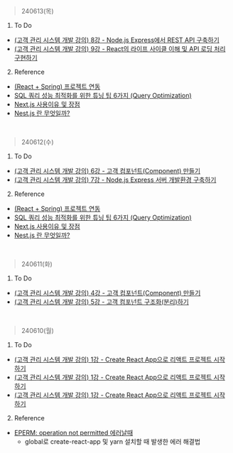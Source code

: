 > 240613(목)
1. To Do
- [(고객 관리 시스템 개발 강의) 8강 - Node.js Express에서 REST API 구축하기](https://velog.io/@irish/PracticeManagement-Add-GET-Customers-REST-API-Module-and-env)
- [(고객 관리 시스템 개발 강의) 9강 - React의 라이프 사이클 이해 및 API 로딩 처리 구현하기]([https://velog.io/@irish/PracticeManagement-Add-Node-Express-Server-Module](https://velog.io/@irish/PracticeManagement-Add-Customer-API-Loading-View))
2. Reference
- [(React + Spring) 프로젝트 연동](https://velog.io/@ung6860/React-Spring-%ED%94%84%EB%A1%9C%EC%A0%9D%ED%8A%B8-%EC%83%9D%EC%84%B1)
- [SQL 쿼리 성능 최적화를 위한 튜닝 팁 6가지 (Query Optimization)](https://community.heartcount.io/ko/query-optimization-tips/)
- [Next.js 사용이유 및 장점](https://velog.io/@syoung125/Next.js-%EA%B8%B0%EB%B3%B8-%EA%B0%9C%EB%85%90-1-Next.js-%EB%9E%80-Next.js%EB%A5%BC-%EC%99%9C-%EC%82%AC%EC%9A%A9%ED%95%A0%EA%B9%8C-Next.js%EC%9D%98-%EC%9E%A5%EC%A0%90%EC%9D%80)
- [Nest.js 란 무엇일까?](https://velog.io/@dinb1242/Nest.js-%EB%9E%80-%EB%AC%B4%EC%97%87%EC%9D%BC%EA%B9%8C-%EA%B0%9C%EC%9A%94%EC%99%80-%ED%94%84%EB%A1%9C%EC%A0%9D%ED%8A%B8-%EC%83%9D%EC%84%B1)  

<br>



> 240612(수)
1. To Do
- [(고객 관리 시스템 개발 강의) 6강 - 고객 컴포넌트(Component) 만들기](https://velog.io/@irish/PracticeManagement-CSS-Material-UI)
- [(고객 관리 시스템 개발 강의) 7강 - Node.js Express 서버 개발환경 구축하기](https://velog.io/@irish/PracticeManagement-Add-Node-Express-Server-Module)
2. Reference
- [(React + Spring) 프로젝트 연동](https://velog.io/@ung6860/React-Spring-%ED%94%84%EB%A1%9C%EC%A0%9D%ED%8A%B8-%EC%83%9D%EC%84%B1)
- [SQL 쿼리 성능 최적화를 위한 튜닝 팁 6가지 (Query Optimization)](https://community.heartcount.io/ko/query-optimization-tips/)
- [Next.js 사용이유 및 장점](https://velog.io/@syoung125/Next.js-%EA%B8%B0%EB%B3%B8-%EA%B0%9C%EB%85%90-1-Next.js-%EB%9E%80-Next.js%EB%A5%BC-%EC%99%9C-%EC%82%AC%EC%9A%A9%ED%95%A0%EA%B9%8C-Next.js%EC%9D%98-%EC%9E%A5%EC%A0%90%EC%9D%80)
- [Nest.js 란 무엇일까?](https://velog.io/@dinb1242/Nest.js-%EB%9E%80-%EB%AC%B4%EC%97%87%EC%9D%BC%EA%B9%8C-%EA%B0%9C%EC%9A%94%EC%99%80-%ED%94%84%EB%A1%9C%EC%A0%9D%ED%8A%B8-%EC%83%9D%EC%84%B1)  

<br>

> 240611(화)
1. To Do
- [(고객 관리 시스템 개발 강의) 4강 - 고객 컴포넌트(Component) 만들기](https://velog.io/@irish/PracticeManagement-Create-Component)
- [(고객 관리 시스템 개발 강의) 5강 - 고객 컴포넌트 구조화(분리)하기](https://velog.io/@irish/PracticeManagement-Structure-Component)
<br>

> 240610(월)
1. To Do
- [(고객 관리 시스템 개발 강의) 1강 - Create React App으로 리액트 프로젝트 시작하기](https://velog.io/@irish/PracticeManagement-project-start)
- [(고객 관리 시스템 개발 강의) 1강 - Create React App으로 리액트 프로젝트 시작하기](https://velog.io/@irish/PracticeManagement-VSCode)
- [(고객 관리 시스템 개발 강의) 1강 - Create React App으로 리액트 프로젝트 시작하기](https://velog.io/@irish/PracticeManagement-Git)
2. Reference
- [EPERM: operation not permitted  에러날때](https://plming.tistory.com/211)
  - global로 create-react-app 및 yarn 설치할 때 발생한 에러 해결법

<br>


